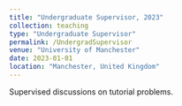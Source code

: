 ```yaml
---
title: "Undergraduate Supervisor, 2023"
collection: teaching
type: "Undergraduate Supervisor"
permalink: /UndergradSupervisor
venue: "University of Manchester"
date: 2023-01-01
location: "Manchester, United Kingdom"
---
```


Supervised discussions on tutorial problems.
